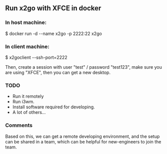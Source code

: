 ## Run x2go with XFCE in docker

### In host machine:
$ docker run -d --name x2go -p 2222:22 x2go

### In client machine:
$ x2goclient --ssh-port=2222

Then, create a session with user "test" / password "test123", make sure you are using "XFCE", then you can get a new desktop.

### TODO
+ Run it remotely
+ Run i3wm.
+ Install software required for developing.
+ A lot of others...


### Comments
Based on this, we can get a remote developing environment, and the setup can be shared in a team, which can be helpful for new-engineers to join the team.

